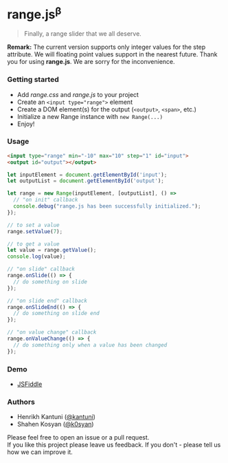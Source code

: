 # range.js<sup>β</sup>
> Finally, a range slider that we all deserve.

**Remark:** The current version supports only integer values for the step attribute. We will floating point values support in the nearest future. Thank you for using **range.js**. We are sorry for the inconvenience.

### Getting started
- Add _range.css_ and _range.js_ to your project
- Create an `<input type="range">` element
- Create a DOM element(s) for the output (`<output>`, `<span>`, etc.)
- Initialize a new Range instance with `new Range(...)` 
- Enjoy!

### Usage
```html
<input type="range" min="-10" max="10" step="1" id="input">
<output id="output"></output>
```

```javascript
let inputElement = document.getElementById('input');
let outputList = document.getElementById('output');

let range = new Range(inputElement, [outputList], () => 
  // "on init" callback
  console.debug("range.js has been successfully initialized.");
});

// to set a value
range.setValue(7);

// to get a value
let value = range.getValue();
console.log(value);

// "on slide" callback
range.onSlide(() => {
  // do something on slide
});

// "on slide end" callback
range.onSlideEnd(() => {
  // do something on slide end
});

// "on value change" callback
range.onValueChange(() => {
  // do something only when a value has been changed
});
```

### Demo
- [JSFiddle](https://jsfiddle.net/bruntouchables/8ayhrpk0/)

### Authors
- Henrikh Kantuni ([@kantuni](https://github.com/kantuni))
- Shahen Kosyan ([@k0syan](https://github.com/k0syan))

Please feel free to open an issue or a pull request.  
If you like this project please leave us feedback. If you don't - please tell us how we can improve it.

